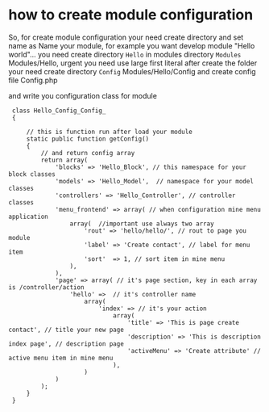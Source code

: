 # how to create module configuration
So, for create module configuration your need create directory and set name as Name your module, for example
you want develop module "Hello world"...
you need create directory `Hello` in modules directory `Modules`
Modules/Hello, urgent you need use large first literal
after create the folder your need create directory `Config`
Modules/Hello/Config and create config file Config.php

and write you configuration class for module

```
 class Hello_Config_Config_
 {
 
     // this is function run after load your module
     static public function getConfig()
     {
         // and return config array 
         return array(
             'blocks' => 'Hello_Block', // this namespace for your block classes
             'models' => 'Hello_Model',  // namespace for your model classes
             'controllers' => 'Hello_Controller', // controller classes
             'menu_frontend' => array( // when configuration mine menu application
                 array(  //important use always two array
                     'rout' => 'hello/hello/', // rout to page you module
                     'label' => 'Create contact', // label for menu item 
                     'sort'  => 1, // sort item in mine menu
                 ),
             ),
             'page' => array( // it's page section, key in each array is /controller/action
                 'hello' =>  // it's controller name
                     array(
                         'index' => // it's your action
                             array(
                                 'title' => 'This is page create contact', // title your new page
                                 'description' => 'This is description index page', // description page
                                 'activeMenu' => 'Create attribute' // active menu item in mine menu
                             ),
                     )
             )
         );
     }
 }

```